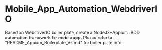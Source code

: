 # Mobile_App_Automation_WebdriverIO
Based on WebdriverIO boiler plate, create a NodeJS+Appium+BDD automation framework for mobile app.
Please refer to "README_Appium_Boilerplate_V6.md" for boiler plate info.

